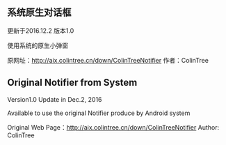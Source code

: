 ## 系统原生对话框

更新于2016.12.2 版本1.0

使用系统的原生小弹窗

原网址：http://aix.colintree.cn/down/ColinTreeNotifier
作者：ColinTree



## Original Notifier from System
 
Version1.0 Update in Dec.2, 2016

Available to use the original Notifier produce by Android system

Original Web Page：http://aix.colintree.cn/down/ColinTreeNotifier
Author: ColinTree
